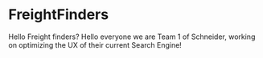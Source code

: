# FreightFinders
Hello Freight finders?
Hello everyone we are Team 1 of Schneider, working on optimizing the UX of their current Search Engine!


